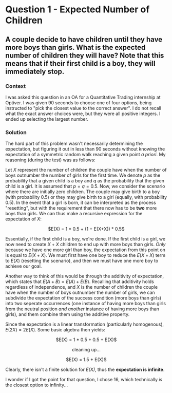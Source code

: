 # Question 1 - Expected Number of Children  

## A couple decide to have children until they have more boys than girls. What is the expected number of children they will have? Note that this means that if their first child is a boy, they will immediately stop.  

### Context  
I was asked this question in an OA for a Quantitative Trading internship at Optiver. I was given 90 seconds to choose one of four options, being instructed to "pick the closest value to the correct answer". I do not recall what the exact answer choices were, but they were all positive integers. I ended up selecting the largest number.  

### Solution  
The hard part of this problem wasn't necessarily determining the expectation, but figuring it out in less than 90 seconds without knowing the expectation of a symmetric random walk reaching a given point *a priori*. My reasoning (during the test) was as follows:  

Let $X$ represent the number of children the couple have when the number of boys outnumber the number of girls for the first time. We denote $p$ as the probability that a given child is a boy and $q$ as the probability that the given child is a girl. It is assumed that $p = q = 0.5$. Now, we consider the scenario where there are initially zero children. The couple may give birth to a boy (with probability 0.5) or they may give birth to a girl (equally, with probability 0.5). In the event that a girl is born, it can be interpreted as the process "resetting", but with the requirement that there now has to be **two** more boys than girls. We can thus make a recursive expression for the expectation of $X$:

<p align="center">  
$E(X) = 1 * 0.5 + (1 + E(X+X)) * 0.5$
</p>  

Essentially, if the first child is a boy, we're done. If the first child is a girl, we now need to create $X+X$ children to end up with more boys than girls. *Only* because we have one more girl than boy, the expectation from this point on is equal to $E(X+X)$. We must first have one boy to reduce the $E(X+X)$ term to $E(X)$ (resetting the scenario), and then we must have one more boy to achieve our goal.  

Another way to think of this would be through the additivity of expectation, which states that $E(A+B) = E(A) + E(B)$. Recalling that additivity holds regardless of independence, and $X$ is the number of children the couple have when the number of boys outnumber the number of girls, we can subdivide the expectation of the success condition (more boys than girls) into two seperate occurrences (one instance of having more boys than girls from the neutral position *and another* instance of having more boys than girls), and them combine them using the additive property.

Since the expectation is a linear transformation (particularly homogenous), $E(2X) = 2E(X)$. Some basic algebra then yields:  

<p align="center">$E(X) = 1 * 0.5 + 0.5 + E(X)$</p>
<p align="center">cleaning up...</p>
<p align="center">$E(X) = 1.5 + E(X)$</p>

Clearly, there isn't a finite solution for *E(X)*, thus the **expectation is infinite**.  

I wonder if I got the point for that question, I chose 16, which technically *is* the closest option to infinity...


